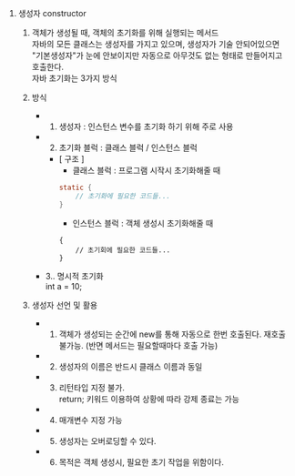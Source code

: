 1. 생성자 constructor
	1) 객체가 생성될 때, 객체의 초기화를 위해 실행되는 메서드  
	    자바의 모든 클래스는 생성자를 가지고 있으며, 생성자가 기술 안되어있으면 "기본생성자"가 눈에 안보이지만 자동으로 아무것도 없는 형태로 만들어지고 호출한다.  
	    자바 초기화는 3가지 방식
	
	2) 방식
		+ 1. 생성자 : 인스턴스 변수를 초기화 하기 위해 주로 사용  
		+ 2. 초기화 블럭 : 클래스 블럭 / 인스턴스 블럭
			* [ 구조 ]  
				- 클래스 블럭 : 프로그램 시작시 초기화해줄 때
				```java
				static {
					// 초기화에 필요한 코드들...
				}	
				```
				* 인스턴스 블럭 : 객체 생성시 초기화해줄 때
				```
				{
					// 초기회에 필요한 코드들...
				}
				```
		+ 3.. 명시적 초기화  
			int a = 10;
	3) 생성자 선언 및 활용
		+ 1. 객체가 생성되는  순간에 new를 통해 자동으로 한번 호출된다.  재호출 불가능. (반면 메서드는 필요할때마다 호출 가능)  
		+ 2. 생성자의 이름은 반드시 클래스 이름과 동일  
		+ 3. 리턴타입 지정 불가.  
			return; 키워드 이용하여 상황에 따라 강제 종료는 가능  
		+ 4. 매개변수 지정 가능  
		+ 5. 생성자는 오버로딩할 수 있다.
		+ 6. 목적은 객체 생성시, 필요한 초기 작업을 위함이다. 

